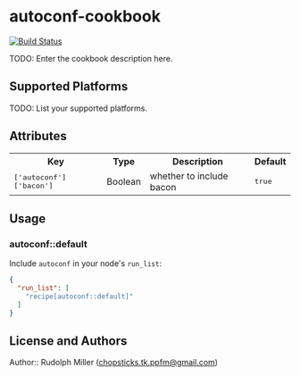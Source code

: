 # autoconf-cookbook
[![Build Status](https://circleci.com/gh/Rudolph-Miller/autoconf.svg?style=shield)](https://circleci.com/Rudolph-Miller/autoconf)

TODO: Enter the cookbook description here.

## Supported Platforms

TODO: List your supported platforms.

## Attributes

<table>
  <tr>
    <th>Key</th>
    <th>Type</th>
    <th>Description</th>
    <th>Default</th>
  </tr>
  <tr>
    <td><tt>['autoconf']['bacon']</tt></td>
    <td>Boolean</td>
    <td>whether to include bacon</td>
    <td><tt>true</tt></td>
  </tr>
</table>

## Usage

### autoconf::default

Include `autoconf` in your node's `run_list`:

```json
{
  "run_list": [
    "recipe[autoconf::default]"
  ]
}
```

## License and Authors

Author:: Rudolph Miller (<chopsticks.tk.ppfm@gmail.com>)
